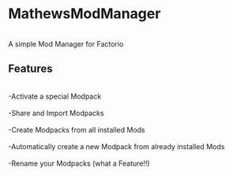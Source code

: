 # MathewsModManager
<br>A simple Mod Manager for Factorio</br>

<h2>Features</h2>
<br>-Activate a special Modpack</br>
<br>-Share and Import Modpacks</br>
<br>-Create Modpacks from all installed Mods</br>
<br>-Automatically create a new Modpack from already installed Mods</br>
<br>-Rename your Modpacks (what a Feature!!)</br>
